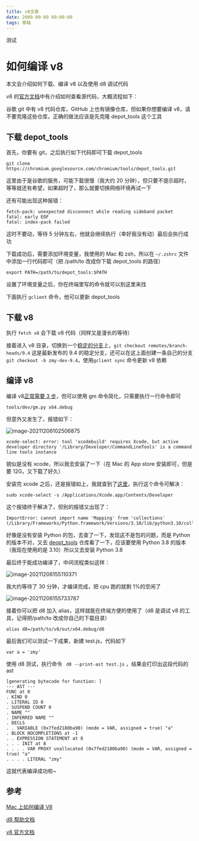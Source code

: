 ```yaml
---
title: v8文章
date: 2009-09-09 09:09:09
tags: 草稿
---
```


测试

# 如何编译 v8

本文会介绍如何下载、编译 v8 以及使用 d8 调试代码

v8 的[官方文档](https://v8.dev/docs/source-code)中有介绍如何查看源代码，大概流程如下：

谷歌 git 中有 v8 代码仓库，GitHub 上也有镜像仓库，但如果你想要编译 v8，请不要克隆这些仓库，正确的做法应该是先克隆 depot_tools 这个工具

## 下载 depot_tools

首先，你要有 git，之后执行如下代码即可下载 depot_tools

```
git clone https://chromium.googlesource.com/chromium/tools/depot_tools.git
```

这里由于是谷歌的服务，可能下载很慢（我大约 20 分钟），但只要不提示超时，等等就还有希望，如果超时了，那么就要切换网络环境再试一下

还有可能出现这种报错：

```
fetch-pack: unexpected disconnect while reading sideband packet
fatal: early EOF
fatal: index-pack failed
```

这时不要动，等待 5 分钟左右，他就会继续执行（幸好我没有动）最后会执行成功

下载成功后，需要添加环境变量，我使用的 Mac 和 zsh，所以在 `~/.zshrc` 文件中添加一行代码即可（把 /path/to 改成你下载 depot_tools 的路径）

```
export PATH=/path/to/depot_tools:$PATH
```

设置了环境变量之后，你在终端里写的命令就可以到这里来找

下面执行 `gclient` 命令，他可以更新 depot_tools

## 下载 v8

执行 `fetch v8` 会下载 v8 代码（同样又是漫长的等待）

接着进入 v8 目录，切换到一个[稳定的分支](https://v8.dev/docs/release-process)上，`git checkout remotes/branch-heads/9.4` 这是最新发布的 9.4 的稳定分支，还可以在这上面创建一条自己的分支 `git checkout -b zmy-dev-9.4`，使用`gclient sync` 命令更新 v8 依赖

## 编译 v8

编译 v8[正常需要 3 步](https://v8.dev/docs/build-gn)，但可以使用 gm 命令简化，只需要执行一行命令即可

```
tools/dev/gm.py x64.debug
```

但意外又发生了，报错如下：

![image-20211206102506875](https://gitee.com/wen98y/upic/raw/master/uPic/2021-12/28_17:37_gd19uX.png)

```
xcode-select: error: tool 'xcodebuild' requires Xcode, but active developer directory '/Library/Developer/CommandLineTools' is a command line tools instance
```

貌似是没有 xcode，所以我去安装了一下（在 Mac 的 App store 安装即可，但是要 12G，又下载了好久）

安装完 xcode 之后，还是报错如上，我就查到了[这里](https://github.com/nodejs/node-gyp/issues/569)，执行这个命令可解决：

```
sudo xcode-select -s /Applications/Xcode.app/Contents/Developer
```

这个报错终于解决了，但别的报错又出现了：

```
ImportError: cannot import name 'Mapping' from 'collections' (/Library/Frameworks/Python.framework/Versions/3.10/lib/python3.10/collections/__init__.py)
```

好像是没有安装 Python 的包，去查了一下，发现这不是包的问题，而是 Python 的版本不对，又去 [deopt_tools](https://chromium.googlesource.com/chromium/tools/depot_tools.git) 仓库看了一下，应该要使用 Python 3.8 的版本（我现在使用的是 3.10）所以又去安装 Python 3.8

最后终于能成功编译了，中间流程类似这样：

![image-20211206155110371](https://gitee.com/wen98y/upic/raw/master/uPic/2021-12/28_17:37_0tM6Tw.png)

我大约等待了 30 分钟，才编译完成，把 cpu 跑的就剩 1%的空闲了

![image-20211206155733787](https://gitee.com/wen98y/upic/raw/master/uPic/2021-12/28_17:38_gb9wyB.png)

接着你可以把 d8 加入 alias，这样就能在终端方便的使用了（d8 是调试 v8 的工具，记得把/path/to 改成你自己的下载目录）

```
alias d8=/path/to/v8/out/x64.debug/d8
```

最后我们可以测试一下成果，新建 test.js，代码如下

```
var a = 'zmy'
```

使用 d8 测试，执行命令 ` d8 --print-ast test.js` ，结果会打印出这段代码的 ast

```
[generating bytecode for function: ]
--- AST ---
FUNC at 0
. KIND 0
. LITERAL ID 0
. SUSPEND COUNT 0
. NAME ""
. INFERRED NAME ""
. DECLS
. . VARIABLE (0x7fed2180ba90) (mode = VAR, assigned = true) "a"
. BLOCK NOCOMPLETIONS at -1
. . EXPRESSION STATEMENT at 8
. . . INIT at 8
. . . . VAR PROXY unallocated (0x7fed2180ba90) (mode = VAR, assigned = true) "a"
. . . . LITERAL "zmy"
```

这就代表编译成功啦~

## 参考

[Mac 上如何编译 V8](https://www.jianshu.com/p/204e4a47d75c)

[d8 帮助文档](https://gist.github.com/kevincennis/0cd2138c78a07412ef21)

[v8 官方文档](https://v8.dev/docs)
